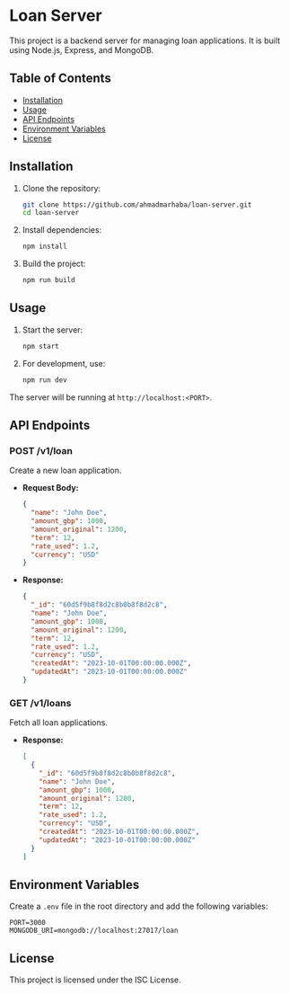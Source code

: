 # Loan Server

This project is a backend server for managing loan applications. It is built using Node.js, Express, and MongoDB.

## Table of Contents

- [Installation](#installation)
- [Usage](#usage)
- [API Endpoints](#api-endpoints)
- [Environment Variables](#environment-variables)
- [License](#license)

## Installation

1. Clone the repository:

   ```sh
   git clone https://github.com/ahmadmarhaba/loan-server.git
   cd loan-server
   ```

2. Install dependencies:

   ```sh
   npm install
   ```

3. Build the project:
   ```sh
   npm run build
   ```

## Usage

1. Start the server:

   ```sh
   npm start
   ```

2. For development, use:
   ```sh
   npm run dev
   ```

The server will be running at `http://localhost:<PORT>`.

## API Endpoints

### POST /v1/loan

Create a new loan application.

- **Request Body:**

  ```json
  {
    "name": "John Doe",
    "amount_gbp": 1000,
    "amount_original": 1200,
    "term": 12,
    "rate_used": 1.2,
    "currency": "USD"
  }
  ```

- **Response:**
  ```json
  {
    "_id": "60d5f9b8f8d2c8b0b8f8d2c8",
    "name": "John Doe",
    "amount_gbp": 1000,
    "amount_original": 1200,
    "term": 12,
    "rate_used": 1.2,
    "currency": "USD",
    "createdAt": "2023-10-01T00:00:00.000Z",
    "updatedAt": "2023-10-01T00:00:00.000Z"
  }
  ```

### GET /v1/loans

Fetch all loan applications.

- **Response:**
  ```json
  [
    {
      "_id": "60d5f9b8f8d2c8b0b8f8d2c8",
      "name": "John Doe",
      "amount_gbp": 1000,
      "amount_original": 1200,
      "term": 12,
      "rate_used": 1.2,
      "currency": "USD",
      "createdAt": "2023-10-01T00:00:00.000Z",
      "updatedAt": "2023-10-01T00:00:00.000Z"
    }
  ]
  ```

## Environment Variables

Create a `.env` file in the root directory and add the following variables:

```env
PORT=3000
MONGODB_URI=mongodb://localhost:27017/loan
```

## License

This project is licensed under the ISC License.
